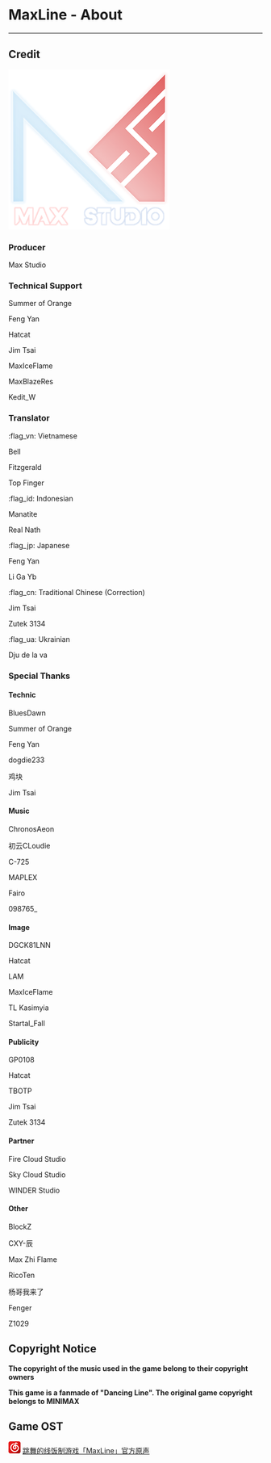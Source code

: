 # MaxLine - About
*****
## Credit
![studio](img/studio.png)

### Producer
Max Studio

### Technical Support
Summer of Orange

Feng Yan

Hatcat

Jim Tsai

MaxIceFlame

MaxBlazeRes

Kedit_W

### Translator
:flag_vn: Vietnamese

Bell

Fitzgerald

Top Finger

:flag_id: Indonesian

Manatite

Real Nath

:flag_jp: Japanese

Feng Yan

Li Ga Yb

:flag_cn: Traditional Chinese (Correction)

Jim Tsai

Zutek 3134

:flag_ua: Ukrainian

Dju de la va

### Special Thanks
#### Technic
BluesDawn

Summer of Orange

Feng Yan

dogdie233

鸡块

Jim Tsai

#### Music
ChronosAeon

初云CLoudie

C-725

MAPLEX

Fairo

098765_

#### Image
DGCK81LNN

Hatcat

LAM

MaxIceFlame

TL Kasimyia

Startal_Fall

#### Publicity
GP0108

Hatcat

TBOTP

Jim Tsai

Zutek 3134

#### Partner
Fire Cloud Studio

Sky Cloud Studio

WINDER Studio

#### Other
BlockZ

CXY-辰

Max Zhi Flame

RicoTen

杨哥我来了

Fenger

Z1029

## Copyright Notice
**The copyright of the music used in the game belong to their copyright owners**

**This game is a fanmade of "Dancing Line". The original game copyright belongs to MINIMAX**

## Game OST
![music](img/music.png) [跳舞的线饭制游戏「MaxLine」官方原声](https://music.163.com/djradio?id=1004185369 "NetEase Cloud Music")